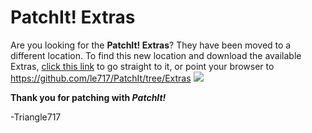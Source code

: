 PatchIt! Extras
===============

Are you looking for the **PatchIt! Extras**? They have been moved to a different location. To find this new location and download the available Extras,
[click this link](https://github.com/le717/PatchIt/tree/Extras) to go straight to it, or point your browser to https://github.com/le717/PatchIt/tree/Extras 
![](http://s1.wp.com/wp-includes/images/smilies/icon_wink.gif?raw=true)

**Thank you for patching with *PatchIt!***

-Triangle717